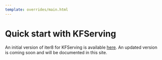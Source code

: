 ```yaml
---
template: overrides/main.html
---
```


# Quick start with KFServing

An initial version of iter8 for KFServing is available [here](https://github.com/iter8-tools/iter8-kfserving). An updated version is coming soon and will be documented in this site.